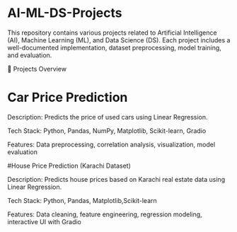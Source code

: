 # AI-ML-DS-Projects
This repository contains various projects related to Artificial Intelligence (AI), Machine Learning (ML), and Data Science (DS). Each project includes a well-documented implementation, dataset preprocessing, model training, and evaluation.

📌 Projects Overview

# Car Price Prediction

Description: Predicts the price of used cars using Linear Regression.

Tech Stack: Python, Pandas, NumPy, Matplotlib, Scikit-learn, Gradio

Features: Data preprocessing, correlation analysis, visualization, model evaluation

#House Price Prediction (Karachi Dataset)

Description: Predicts house prices based on Karachi real estate data using Linear Regression.

Tech Stack: Python, Pandas, Matplotlib,Scikit-learn

Features: Data cleaning, feature engineering, regression modeling, interactive UI with Gradio
